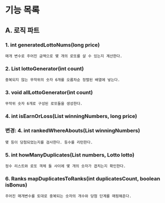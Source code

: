 # 기능 목록

## A. 로직 파트

### 1. int generatedLottoNums(long price)

``매개 변수로 주어진 금액으로 몇 개의 로또를 살 수 있는지 계산한다.``

### 2. List<Integer> lottoGenerator(int count)

``중복되지 않는 무작위의 숫자 6개를 오름차순 정렬된 배열에 넣는다.``

### 3. void allLottoGenerator(int count)

``무작위 숫자 6개로 구성된 로또들을 생성한다.``

### 4. int isEarnOrLoss(List<Integer> winningNumbers, long price)
### 변경: 4. int rankedWhereAbouts(List<Integer> winningNumbers)
``몇 등이 당첨되었는지를 검사한다. 등수를 리턴한다.``

[//]: # (클래스로 빼야 하는지 여부를 생각해본다.)

### 5. int howManyDuplicates(List<Integer> numbers, Lotto lotto)

``정수 리스트와 로또 객체 둘 사이에 몇 개의 숫자가 겹치는지 확인한다.``

### 6. Ranks mapDuplicatesToRanks(int duplicatesCount, boolean isBonus)

``주어진 매개변수를 토대로 중복되는 숫자의 개수와 당첨 단계를 매핑해준다.``